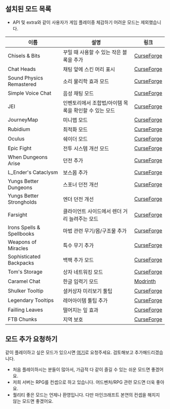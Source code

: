 ## 설치된 모드 목록

- API 및 extra와 같이 사용자가 게임 플레이중 체감하기 어려운 모드는 제외했습니다.

| 이름                        | 설명                             | 링크                                                                                       |
|---------------------------|--------------------------------|------------------------------------------------------------------------------------------|
| Chisels & Bits            | 꾸밀 때 사용할 수 있는 작은 블록을 추가        | [CurseForge](https://www.curseforge.com/minecraft/mc-mods/chisels-bits-for-fabric)       |
| Chat Heads                | 채팅 앞에 스킨 머리 표시                 | [CurseForge](https://www.curseforge.com/minecraft/mc-mods/chat-heads)                    |
| Sound Physics Remastered  | 소리 물리학 효과 모드                   | [CurseForge](https://www.curseforge.com/minecraft/mc-mods/sound-physics-remastered)      |
| Simple Voice Chat         | 음성 채팅 모드                       | [CurseForge](https://www.curseforge.com/minecraft/mc-mods/simple-voice-chat)             |
| JEI                       | 인벤토리에서 조합법/아이템 목록을 확인할 수 있는 모드 | [CurseForge](https://www.curseforge.com/minecraft/mc-mods/jei)                           |
| JourneyMap                | 미니맵 모드                         | [CurseForge](https://www.curseforge.com/minecraft/mc-mods/journeymap)                    |
| Rubidium                  | 최적화 모드                         | [CurseForge](https://www.curseforge.com/minecraft/mc-mods/rubidium)                      |
| Oculus                    | 쉐이더 모드                         | [CurseForge](https://www.curseforge.com/minecraft/mc-mods/oculus)                        |
| Epic Fight                | 전투 시스템 개선 모드                   | [CurseForge](https://www.curseforge.com/minecraft/mc-mods/epic-fight-mod)                |
| When Dungeons Arise       | 던전 추가                          | [CurseForge](https://www.curseforge.com/minecraft/mc-mods/when-dungeons-arise)           |
| L_Ender's Cataclysm       | 보스몹 추가                         | [CurseForge](https://www.curseforge.com/minecraft/mc-mods/lendercataclysm)               |
| Yungs Better Dungeons     | 스포너 던전 개선                      | [CurseForge](https://www.curseforge.com/minecraft/mc-mods/yungs-better-dungeons)         |
| Yungs Better Strongholds  | 엔더 던전 개선                       | [CurseForge](https://www.curseforge.com/minecraft/mc-mods/yungs-better-strongholds)      |
| Farsight                  | 클라이언트 사이드에서 렌더 거리 늘려주는 모드      | [CurseForge](https://www.curseforge.com/minecraft/mc-mods/farsight)                      |
| Irons Spells & Spellbooks | 마법 관련 무기/몹/구조물 추가              | [CurseForge](https://www.curseforge.com/minecraft/mc-mods/irons-spells-n-spellbooks)     |
| Weapons of Miracles       | 특수 무기 추가                       | [CurseForge](https://www.curseforge.com/minecraft/mc-mods/weapons-of-miracles-epicfight) |
| Sophisticated Backpacks   | 백팩 추가 모드                       | [CurseForge](https://www.curseforge.com/minecraft/mc-mods/sophisticated-backpacks)       |
| Tom's Storage             | 상자 네트워킹 모드                     | [CurseForge](https://www.curseforge.com/minecraft/mc-mods/toms-storage)                  |
| Caramel Chat              | 한글 입력기 모드                      | [Modrinth](https://modrinth.com/mod/caramel-chat)                                        |
| Shulker Tooltip           | 셜커상자 미리보기 툴팁                   | [CurseForge](https://www.curseforge.com/minecraft/mc-mods/shulker-tooltip)               |
| Legendary Tooltips        | 레어아이템 툴팁 추가                    | [CurseForge](https://www.curseforge.com/minecraft/mc-mods/legendary-tooltips)            |
| Failling Leaves           | 떨어지는 잎 효과                      | [CurseForge](https://www.curseforge.com/minecraft/mc-mods/falling-leaves-forge)          |
| FTB Chunks                | 지역 보호                          | [CurseForge](https://www.curseforge.com/minecraft/mc-mods/ftb-chunks-forge)              |

## 모드 추가 요청하기

같이 플레이하고 싶은 모드가 있으시면 [여기](https://forms.gle/qyGN5VAno1B2zzFY7)로 요청주세요. 검토해보고 추가해드리겠습니다.

- 처음 플레이하시는 분들이 많아서, 가급적 다 같이 즐길 수 있는 쉬운 모드면 좋겠어요.
- 저희 서버는 RPG를 컨셉으로 하고 있습니다. 어드벤처/RPG 관련 모드면 더욱 좋아요.
- 퀄리티 좋은 모드는 언제나 환영입니다. 다만 마인크래프트 본연의 컨셉을 해치지 않는 모드면 좋겠어요.
